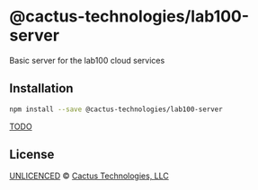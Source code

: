 <!--@h1([pkg.name])-->

# @cactus-technologies/lab100-server

<!--/@-->

<!--@pkg.description-->

Basic server for the lab100 cloud services

<!--/@-->

<!--@installation()-->

## Installation

```sh
npm install --save @cactus-technologies/lab100-server
```

<!--/@-->

[TODO]('TODO.md')

<!--@license()-->

## License

[UNLICENCED](./LICENSE) © [Cactus Technologies, LLC](https://www.cactus.is)

<!--/@-->
